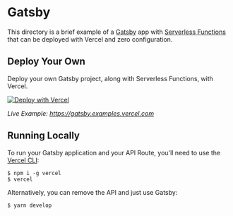 # Gatsby

This directory is a brief example of a [Gatsby](https://www.gatsbyjs.org/) app with [Serverless Functions](https://vercel.com/docs/concepts/functions/serverless-functions) that can be deployed with Vercel and zero configuration.

## Deploy Your Own

Deploy your own Gatsby project, along with Serverless Functions, with Vercel.

[![Deploy with Vercel](https://vercel.com/button)](https://vercel.com/new/clone?repository-url=https://github.com/vercel/vercel/tree/main/examples/gatsby&template=gatsby)

_Live Example: https://gatsby.examples.vercel.com_

## Running Locally

To run your Gatsby application and your API Route, you'll need to use the [Vercel CLI](https://vercel.com/cli):

```shell
$ npm i -g vercel
$ vercel
```

Alternatively, you can remove the API and just use Gatsby:

```shell
$ yarn develop
```
